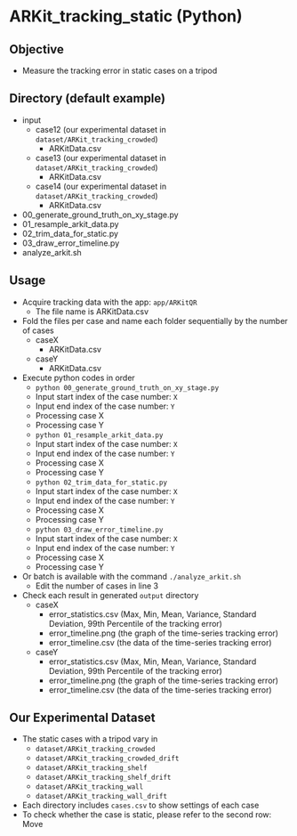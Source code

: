 # ARKit_tracking_static (Python)

## Objective
+ Measure the tracking error in static cases on a tripod

## Directory (default example)
+ input
    + case12 (our experimental dataset in `dataset/ARKit_tracking_crowded`)
        + ARKitData.csv
    + case13 (our experimental dataset in `dataset/ARKit_tracking_crowded`)
        + ARKitData.csv
    + case14 (our experimental dataset in `dataset/ARKit_tracking_crowded`)
        + ARKitData.csv
+ 00_generate_ground_truth_on_xy_stage.py
+ 01_resample_arkit_data.py
+ 02_trim_data_for_static.py
+ 03_draw_error_timeline.py
+ analyze_arkit.sh

## Usage
+ Acquire tracking data with the app: `app/ARKitQR`
    + The file name is ARKitData.csv
+ Fold the files per case and name each folder sequentially by the number of cases
    + caseX
        + ARKitData.csv
    + caseY
        + ARKitData.csv
+ Execute python codes in order
    + `python 00_generate_ground_truth_on_xy_stage.py`
    + Input start index of the case number: `X`
    + Input end index of the case number: `Y`
    + Processing case X
    + Processing case Y
    + `python 01_resample_arkit_data.py`
    + Input start index of the case number: `X`
    + Input end index of the case number: `Y`
    + Processing case X
    + Processing case Y
    + `python 02_trim_data_for_static.py`
    + Input start index of the case number: `X`
    + Input end index of the case number: `Y`
    + Processing case X
    + Processing case Y
    + `python 03_draw_error_timeline.py`
    + Input start index of the case number: `X`
    + Input end index of the case number: `Y`
    + Processing case X
    + Processing case Y
+ Or batch is available with the command `./analyze_arkit.sh`
    + Edit the number of cases in line 3
+ Check each result in generated `output` directory
    + caseX
        + error_statistics.csv (Max, Min, Mean, Variance, Standard Deviation, 99th Percentile of the tracking error)
        + error_timeline.png (the graph of the time-series tracking error)
        + error_timeline.csv (the data of the time-series tracking error)
    + caseY
        + error_statistics.csv (Max, Min, Mean, Variance, Standard Deviation, 99th Percentile of the tracking error)
        + error_timeline.png (the graph of the time-series tracking error)
        + error_timeline.csv (the data of the time-series tracking error)

## Our Experimental Dataset
+ The static cases with a tripod vary in
    + `dataset/ARKit_tracking_crowded`
    + `dataset/ARKit_tracking_crowded_drift`
    + `dataset/ARKit_tracking_shelf`
    + `dataset/ARKit_tracking_shelf_drift`
    + `dataset/ARKit_tracking_wall`
    + `dataset/ARKit_tracking_wall_drift`
+ Each directory includes `cases.csv` to show settings of each case
+ To check whether the case is static, please refer to the second row: Move
